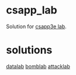 # csapp_lab
Solution for [csapp3e lab](http://csapp.cs.cmu.edu/3e/labs.html).


# solutions
[datalab](./solutions/datalab/note.md)
[bomblab](./solutions/bomblab)
[attacklab](./solutions/attacklab)

